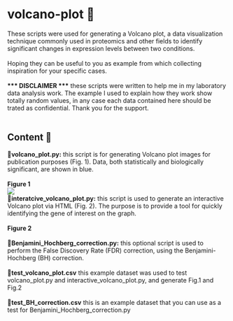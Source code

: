 # volcano-plot :volcano: 
These scripts were used for generating a Volcano plot, a data visualization technique commonly used in proteomics and other fields to identify significant changes in expression levels between two conditions.<br>
<br>
Hoping they can be useful to you as example from which collecting inspiration for your specific cases.<br>
<br>
**\*\*\* DISCLAIMER \*\*\*** these scripts were written to help me in my laboratory data analysis work. The example I used to explain how they work show totally random values, in any case each data contained here should be trated as confidential. Thank you for the support.<br>
<br>
## Content :open_book:<br>
**:small_red_triangle_down:volcano_plot.py:** this script is for generating Volcano plot images for publication purposes (Fig. 1). Data, both statistically and biologically significant, are shown in blue. <br><br>
**Figure 1**<br>
<img src="https://github.com/alanzanardi/volcano-plot/blob/main/Fig1.jpg">
<br>
**:small_red_triangle_down:interatcive_volcano_plot.py:** this script is used to generate an interactive Volcano plot via HTML (Fig. 2). The purpose is to provide a tool for quickly identifying the gene of interest on the graph.<br>
<br>
**Figure 2**<br>
<br>
**:small_red_triangle_down:Benjamini_Hochberg_correction.py:** this optional script is used to perform the False Discovery Rate (FDR) correction, using the Benjamini-Hochberg (BH) correction.
<br>
<br>
**:small_red_triangle_down:test_volcano_plot.csv** this example dataset was used to test volcano_plot.py and interactive_volcano_plot.py, and generate Fig.1 and Fig.2<br>
<br>
**:small_red_triangle_down:test_BH_correction.csv** this is an example dataset that you can use as a test for Benjamini_Hochberg_correction.py<br>
